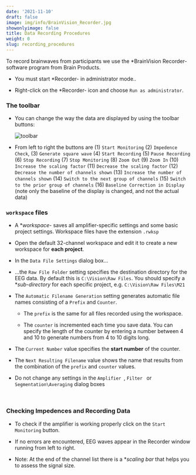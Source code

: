 ```yaml
---
date: '2021-11-10'
draft: false
image: img/info/BrainVision_Recorder.jpg
showonlyimage: false
title: Data Recording Procedures
weight: 0
slug: recording_procedures
---
```


To record brainwaves from participants we use the *BrainVision Recorder- software program from Brain Products.

<!--more-->


- You must start *Recorder- in administrator mode..

- Right-click on the *Recorder- icon and choose `Run as administrator`.

### The toolbar

- You can change the way the data are displayed by using the toolbar buttons:

  ![toolbar](/img/info/toolbar.png)
  
- From left to right the buttons are (1) `Start Monitoring` (2) `Impedence Check`, (3) `Generate square wave` (4) `Start Recording` (5) `Pause Recording` (6) `Stop Recording` (7) `Stop Monitoring` (8) `Zoom Out` (9) `Zoom In` (10) `Increase the scaling factor` (11) `Decrease the scaling factor` (12) `Decrease the number of channels shown` (13) `Increase the number of channels shown` (14) `Switch to the next group of channels` (15) `Switch to the prior group of channels` (16) `Baseline Correction in Display` (note only the baseline of the display is changed, and not the actual data)
  
  

###  `workspace` files 

- A **workspace*- saves all amplifier-specific settings and some basic project settings. Workspace files have the extension `.rwksp`

- Open the default 32-channel workspace and edit it to create  a new workspace for **each project**. 

- In the `Data File Settings` dialog box... 

- ...the `Raw File Folder` setting specifies the destination directory for the EEG data. By default this is `C:\Vision\Raw Files`.  You should specify a **sub-directory* for each specific project, e.g. `C:\Vision\Raw Files\M21`

- The `Automatic Filename Generation` setting generates automatic file names consisting of a `Prefix` and `Counter`. 

  - The `prefix` is the same for all files recorded using the workspace.

  - The `counter` is incremented each time you save data. You can specify the length of the counter by entering a number between 4 and 10 to generate numbers from 4 to 10 digits long.

- The `Current Number` value specifies the **start number** of the counter.

- The `Next Resulting Filename` value shows  the name that results from the combination of the `prefix` and `counter` values.

- Do not change any settings in the  `Amplifier `, `Filter ` or `Segmentation\Averaging` dialog boxes



&nbsp;      







###  Checking Impedences and Recording Data

- To check if the amplifier is working properly click on the `Start Monitoring` button.

- If no errors are encountered, EEG waves appear in the Recorder window running from left to right.

- Note: At the end of the channel list there is a **scaling bar* that helps you to assess the signal size.
